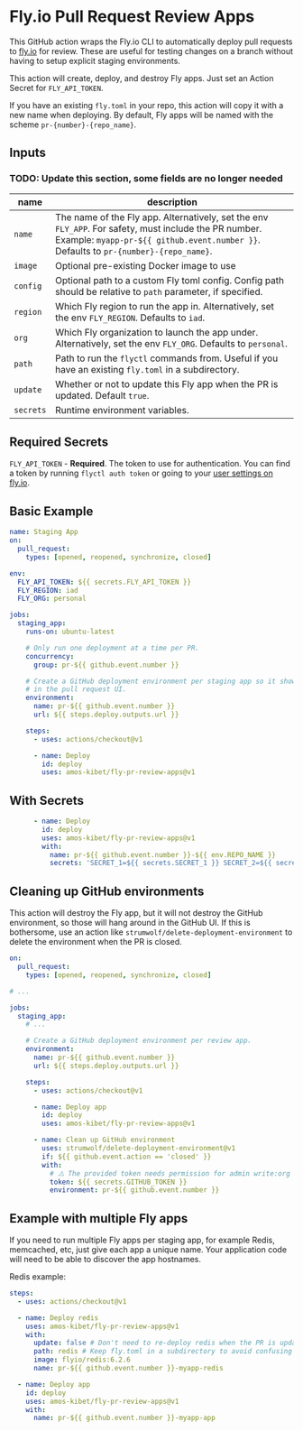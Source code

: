 # Fly.io Pull Request Review Apps

This GitHub action wraps the Fly.io CLI to automatically deploy pull requests to [fly.io](http://fly.io) for review. These are useful for testing changes on a branch without having to setup explicit staging environments.

This action will create, deploy, and destroy Fly apps. Just set an Action Secret for `FLY_API_TOKEN`.

If you have an existing `fly.toml` in your repo, this action will copy it with a new name when deploying. By default, Fly apps will be named with the scheme `pr-{number}-{repo_name}`.

## Inputs

### TODO: Update this section, some fields are no longer needed

| name      | description                                                                                                                                                                                   |
| --------- | --------------------------------------------------------------------------------------------------------------------------------------------------------------------------------------------- |
| `name`    | The name of the Fly app. Alternatively, set the env `FLY_APP`. For safety, must include the PR number. Example: `myapp-pr-${{ github.event.number }}`. Defaults to `pr-{number}-{repo_name}`. |
| `image`   | Optional pre-existing Docker image to use                                                                                                                                                     |
| `config`  | Optional path to a custom Fly toml config. Config path should be relative to `path` parameter, if specified.                                                                                  |
| `region`  | Which Fly region to run the app in. Alternatively, set the env `FLY_REGION`. Defaults to `iad`.                                                                                               |
| `org`     | Which Fly organization to launch the app under. Alternatively, set the env `FLY_ORG`. Defaults to `personal`.                                                                                 |
| `path`    | Path to run the `flyctl` commands from. Useful if you have an existing `fly.toml` in a subdirectory.                                                                                          |
| `update`  | Whether or not to update this Fly app when the PR is updated. Default `true`.                                                                                                                 |
| `secrets` | Runtime environment variables.                                                                                                                                                                |

## Required Secrets

`FLY_API_TOKEN` - **Required**. The token to use for authentication. You can find a token by running `flyctl auth token` or going to your [user settings on fly.io](https://fly.io/user/personal_access_tokens).

## Basic Example

```yaml
name: Staging App
on:
  pull_request:
    types: [opened, reopened, synchronize, closed]

env:
  FLY_API_TOKEN: ${{ secrets.FLY_API_TOKEN }}
  FLY_REGION: iad
  FLY_ORG: personal

jobs:
  staging_app:
    runs-on: ubuntu-latest

    # Only run one deployment at a time per PR.
    concurrency:
      group: pr-${{ github.event.number }}

    # Create a GitHub deployment environment per staging app so it shows up
    # in the pull request UI.
    environment:
      name: pr-${{ github.event.number }}
      url: ${{ steps.deploy.outputs.url }}

    steps:
      - uses: actions/checkout@v1

      - name: Deploy
        id: deploy
        uses: amos-kibet/fly-pr-review-apps@v1
```

## With Secrets

```YAML
      - name: Deploy
        id: deploy
        uses: amos-kibet/fly-pr-review-apps@v1
        with:
          name: pr-${{ github.event.number }}-${{ env.REPO_NAME }}
          secrets: 'SECRET_1=${{ secrets.SECRET_1 }} SECRET_2=${{ secrets.SECRET_2 }}'
```

## Cleaning up GitHub environments

This action will destroy the Fly app, but it will not destroy the GitHub environment, so those will hang around in the GitHub UI. If this is bothersome, use an action like `strumwolf/delete-deployment-environment` to delete the environment when the PR is closed.

```yaml
on:
  pull_request:
    types: [opened, reopened, synchronize, closed]

# ...

jobs:
  staging_app:
    # ...

    # Create a GitHub deployment environment per review app.
    environment:
      name: pr-${{ github.event.number }}
      url: ${{ steps.deploy.outputs.url }}

    steps:
      - uses: actions/checkout@v1

      - name: Deploy app
        id: deploy
        uses: amos-kibet/fly-pr-review-apps@v1

      - name: Clean up GitHub environment
        uses: strumwolf/delete-deployment-environment@v1
        if: ${{ github.event.action == 'closed' }}
        with:
          # ⚠️ The provided token needs permission for admin write:org
          token: ${{ secrets.GITHUB_TOKEN }}
          environment: pr-${{ github.event.number }}
```

## Example with multiple Fly apps

If you need to run multiple Fly apps per staging app, for example Redis, memcached, etc, just give each app a unique name. Your application code will need to be able to discover the app hostnames.

Redis example:

```yaml
steps:
  - uses: actions/checkout@v1

  - name: Deploy redis
    uses: amos-kibet/fly-pr-review-apps@v1
    with:
      update: false # Don't need to re-deploy redis when the PR is updated
      path: redis # Keep fly.toml in a subdirectory to avoid confusing flyctl
      image: flyio/redis:6.2.6
      name: pr-${{ github.event.number }}-myapp-redis

  - name: Deploy app
    id: deploy
    uses: amos-kibet/fly-pr-review-apps@v1
    with:
      name: pr-${{ github.event.number }}-myapp-app
```
